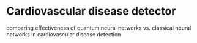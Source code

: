 # Cardiovascular disease detector
comparing effectiveness of quantum neural networks vs. classical neural networks in cardiovascular disease detection
